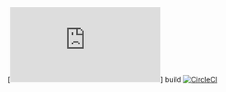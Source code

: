 [![Coverage Badge](https://img.shields.io/endpoint?url=https://gist.githubusercontent.com/<ishimweeli>/<GIST_SECRET>/raw/<realServer2>__heads_main.json)]
build [![CircleCI](https://circleci.com/gh/ishimweeli/realServer2/tree/main.svg?style=svg)](https://circleci.com/gh/ishimweeli/realServer2/tree/main)
